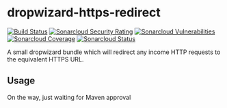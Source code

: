 # dropwizard-https-redirect

[![Build Status](https://travis-ci.org/gruelbox/dropwizard-https-redirect.svg?branch=master)](https://travis-ci.org/gruelbox/dropwizard-https-redirect)
[![Sonarcloud Security Rating](https://sonarcloud.io/api/project_badges/measure?project=com.gruelbox%3Adropwizard-https-redirect&metric=security_rating)](https://sonarcloud.io/dashboard?id=com.gruelbox%3Adropwizard-https-redirect)
[![Sonarcloud Vulnerabilities](https://sonarcloud.io/api/project_badges/measure?project=com.gruelbox%3Adropwizard-https-redirect&metric=vulnerabilities)](https://sonarcloud.io/dashboard?id=com.gruelbox%3Adropwizard-https-redirect)
[![Sonarcloud Coverage](https://sonarcloud.io/api/project_badges/measure?project=com.gruelbox%3Adropwizard-https-redirect&metric=coverage)](https://sonarcloud.io/dashboard?id=com.gruelbox%3Adropwizard-https-redirect)
[![Sonarcloud Status](https://sonarcloud.io/api/project_badges/measure?project=com.gruelbox%3Adropwizard-https-redirect&metric=alert_status)](https://sonarcloud.io/dashboard?id=com.gruelbox%3Adropwizard-https-redirect)

A small dropwizard bundle which will redirect any income HTTP requests to the equivalent HTTPS URL.

## Usage

On the way, just waiting for Maven approval
